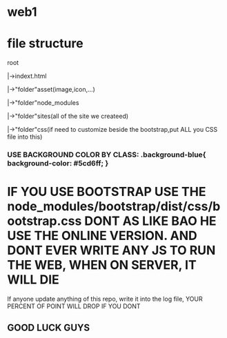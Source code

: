 # web1

<h1>file structure</h1>
<p>root</p>
  <p>|->indext.html</p>
  <p>|->"folder"asset(image,icon,...)</p>
  <p>|->"folder"node_modules</p>
  <p>|->"folder"sites(all of the site we createed)</p>
  <p>|->"folder"css(if need to customize beside the bootstrap,put ALL you CSS file into this)</p>

  <h3>USE BACKGROUND COLOR BY CLASS: 
  .background-blue{
    background-color: #5cd6ff;
}
</h3>

  <h1>IF YOU USE BOOTSTRAP USE THE node_modules/bootstrap/dist/css/bootstrap.css DONT AS LIKE BAO HE USE THE ONLINE VERSION. AND DONT EVER WRITE ANY JS TO RUN THE WEB, WHEN ON SERVER, IT WILL DIE</h1>
  <p>If anyone update anything of this repo, write it into the log file, YOUR PERCENT OF POINT WILL DROP IF YOU DONT</p>
  <h2>GOOD LUCK GUYS</h2>


